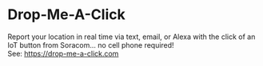 # Drop-Me-A-Click
Report your location in real time via text, email, or Alexa with the click of an IoT button from Soracom... no cell phone required!  
See: https://drop-me-a-click.com
